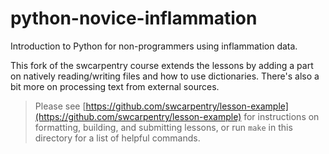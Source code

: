 python-novice-inflammation
==========================

Introduction to Python for non-programmers using inflammation data.

This fork of the swcarpentry course extends the lessons by adding a part on natively reading/writing files and how to use dictionaries. There's also a bit more on processing text from external sources. 

> Please see [https://github.com/swcarpentry/lesson-example](https://github.com/swcarpentry/lesson-example)
> for instructions on formatting, building, and submitting lessons,
> or run `make` in this directory for a list of helpful commands.
